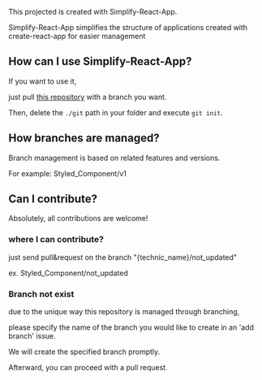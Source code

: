 This projected is created with Simplify-React-App.

Simplify-React-App simplifies the structure of applications created with create-react-app for easier management

## How can I use Simplify-React-App?
If you want to use it, 

just pull [this repository](https://github.com/leestana01/Simplify-React-App) with a branch you want.

Then, delete the ```./git``` path in your folder and execute ```git init```.

## How branches are managed?
Branch management is based on related features and versions. 

For example: Styled_Component/v1

## Can I contribute?
Absolutely, all contributions are welcome! 

### where I can contribute?
just send pull&request on the branch "{technic_name}/not_updated"

ex. Styled_Component/not_updated

### Branch not exist
due to the unique way this repository is managed through branching,

please specify the name of the branch you would like to create in an 'add branch' issue.

We will create the specified branch promptly.

Afterward, you can proceed with a pull request.
